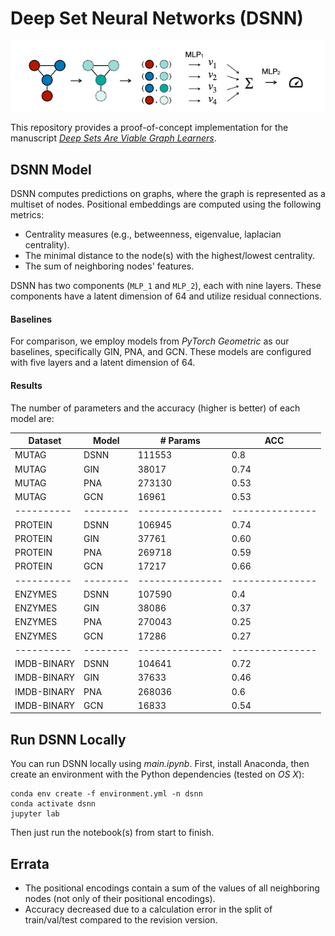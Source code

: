 # Deep Set Neural Networks (DSNN)

![alt text](overview.png "Overview")

This repository provides a proof-of-concept implementation for the manuscript _[Deep Sets Are Viable Graph Learners](https://github.com/gerritgr/DSNN/blob/ca3993605940b924c2a4a54a4673ee27353d6b7d/manuscript.pdf)_.

## DSNN Model
DSNN computes predictions on graphs, where the graph is represented as a multiset of nodes. Positional embeddings are computed using the following metrics:
- Centrality measures (e.g., betweenness, eigenvalue, laplacian centrality).
- The minimal distance to the node(s) with the highest/lowest centrality.
- The sum of neighboring nodes' features.

DSNN has two components (`MLP_1` and `MLP_2`), each with nine layers. These components have a latent dimension of 64 and utilize residual connections.

#### Baselines
For comparison, we employ models from _PyTorch Geometric_ as our baselines, specifically GIN, PNA, and GCN. These models are configured with five layers and a latent dimension of 64.

#### Results
The number of parameters and the accuracy (higher is better) of each model are:

| Dataset | Model  | # Params       |  ACC       |
|----------|--------|---------------|---------------|
| MUTAG    | DSNN   |    111553   |   0.8  | 
| MUTAG    | GIN    |     38017     | 0.74  |
| MUTAG    | PNA    |   273130    |  0.53 |
| MUTAG    | GCN    |      16961     | 0.53  |
|----------|--------|---------------|---------------|
| PROTEIN    | DSNN   |  106945     |  0.74 |
| PROTEIN    | GIN    |     37761     |  0.60 |
| PROTEIN    | PNA    | 269718      |  0.59 |
| PROTEIN    | GCN    |     17217      | 0.66  |
|----------|--------|---------------|---------------|
| ENZYMES    | DSNN   |     107590  |  0.4  |
| ENZYMES    | GIN    |     38086     |  0.37  |
| ENZYMES    | PNA    |   270043   |  0.25 |
| ENZYMES    | GCN    |    17286       | 0.27  |
|----------|--------|---------------|---------------|
| IMDB-BINARY    | DSNN   |  104641     |  0.72 |
| IMDB-BINARY    | GIN    |       37633   |  0.46 |
| IMDB-BINARY    | PNA    |  268036     |  0.6 |
| IMDB-BINARY    | GCN    |    16833      | 0.54  |

## Run DSNN Locally

You can run DSNN locally using _main.ipynb_. First, install Anaconda, then create an environment with the Python dependencies (tested on _OS X_):

```console
conda env create -f environment.yml -n dsnn
conda activate dsnn
jupyter lab
```
Then just run the notebook(s) from start to finish. 


## Errata
- The positional encodings contain a sum of the values of all neighboring nodes (not only of their positional encodings).
- Accuracy decreased due to a calculation error in the split of train/val/test compared to the revision version.
